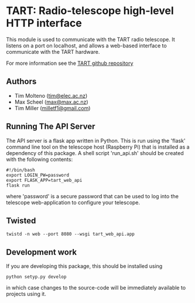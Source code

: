 # TART: Radio-telescope high-level HTTP interface

This module is used to communicate with the TART radio telescope. It listens on a port on localhost, and
allows a web-based interface to communicate with the TART hardware.

For more information see the [TART github repository](https://github.com/tmolteno/TART)

## Authors

* Tim Molteno (tim@elec.ac.nz)
* Max Scheel (max@max.ac.nz)
* Tim Miller (milletf1@gmail.com)

## Running The API Server

The API server is a flask app written in Python. This is run using the 'flask' command line tool on the telescope host (Raspberry Pi)
that is installed as a dependency of this package. A shell script 'run_api.sh' should be created with the following contents:

    #!/bin/bash
    export LOGIN_PW=password
    export FLASK_APP=tart_web_api
    flask run

where 'password' is a secure password that can be used to log into the telescope web-application to configure your telescope.

## Twisted

    twistd -n web --port 8080 --wsgi tart_web_api.app

## Development work
    
If you are developing this package, this should be installed using

    python setyp.py develop

in which case changes to the source-code will be immediately available to projects using it.

    
